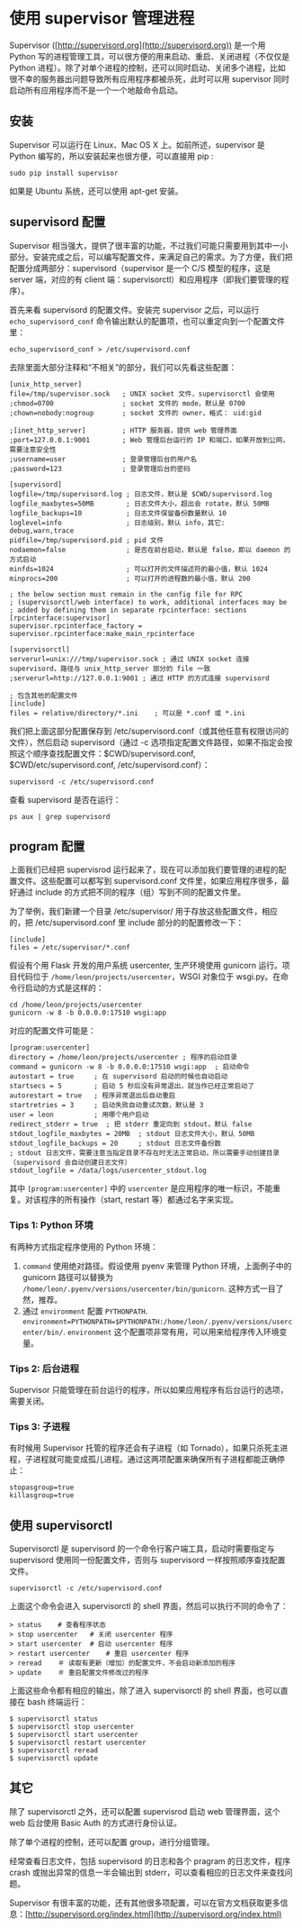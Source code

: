 # 使用 supervisor 管理进程

Supervisor ([http://supervisord.org](http://supervisord.org)) 是一个用 Python 写的进程管理工具，可以很方便的用来启动、重启、关闭进程（不仅仅是 Python 进程）。除了对单个进程的控制，还可以同时启动、关闭多个进程，比如很不幸的服务器出问题导致所有应用程序都被杀死，此时可以用 supervisor 同时启动所有应用程序而不是一个一个地敲命令启动。

安装
--

Supervisor 可以运行在 Linux、Mac OS X 上。如前所述，supervisor 是 Python 编写的，所以安装起来也很方便，可以直接用 pip :

    sudo pip install supervisor


如果是 Ubuntu 系统，还可以使用 apt-get 安装。

supervisord 配置
--------------

Supervisor 相当强大，提供了很丰富的功能，不过我们可能只需要用到其中一小部分。安装完成之后，可以编写配置文件，来满足自己的需求。为了方便，我们把配置分成两部分：supervisord（supervisor 是一个 C/S 模型的程序，这是 server 端，对应的有 client 端：supervisorctl）和应用程序（即我们要管理的程序）。

首先来看 supervisord 的配置文件。安装完 supervisor 之后，可以运行`echo_supervisord_conf` 命令输出默认的配置项，也可以重定向到一个配置文件里：

    echo_supervisord_conf > /etc/supervisord.conf


去除里面大部分注释和“不相关”的部分，我们可以先看这些配置：

    [unix_http_server]
    file=/tmp/supervisor.sock   ; UNIX socket 文件，supervisorctl 会使用
    ;chmod=0700                 ; socket 文件的 mode，默认是 0700
    ;chown=nobody:nogroup       ; socket 文件的 owner，格式： uid:gid
    
    ;[inet_http_server]         ; HTTP 服务器，提供 web 管理界面
    ;port=127.0.0.1:9001        ; Web 管理后台运行的 IP 和端口，如果开放到公网，需要注意安全性
    ;username=user              ; 登录管理后台的用户名
    ;password=123               ; 登录管理后台的密码
    
    [supervisord]
    logfile=/tmp/supervisord.log ; 日志文件，默认是 $CWD/supervisord.log
    logfile_maxbytes=50MB        ; 日志文件大小，超出会 rotate，默认 50MB
    logfile_backups=10           ; 日志文件保留备份数量默认 10
    loglevel=info                ; 日志级别，默认 info，其它: debug,warn,trace
    pidfile=/tmp/supervisord.pid ; pid 文件
    nodaemon=false               ; 是否在前台启动，默认是 false，即以 daemon 的方式启动
    minfds=1024                  ; 可以打开的文件描述符的最小值，默认 1024
    minprocs=200                 ; 可以打开的进程数的最小值，默认 200
    
    ; the below section must remain in the config file for RPC
    ; (supervisorctl/web interface) to work, additional interfaces may be
    ; added by defining them in separate rpcinterface: sections
    [rpcinterface:supervisor]
    supervisor.rpcinterface_factory = supervisor.rpcinterface:make_main_rpcinterface
    
    [supervisorctl]
    serverurl=unix:///tmp/supervisor.sock ; 通过 UNIX socket 连接 supervisord，路径与 unix_http_server 部分的 file 一致
    ;serverurl=http://127.0.0.1:9001 ; 通过 HTTP 的方式连接 supervisord
    
    ; 包含其他的配置文件
    [include]
    files = relative/directory/*.ini    ; 可以是 *.conf 或 *.ini


我们把上面这部分配置保存到 /etc/supervisord.conf（或其他任意有权限访问的文件），然后启动 supervisord（通过 -c 选项指定配置文件路径，如果不指定会按照这个顺序查找配置文件：$CWD/supervisord.conf, $CWD/etc/supervisord.conf, /etc/supervisord.conf）：

    supervisord -c /etc/supervisord.conf


查看 supervisord 是否在运行：

    ps aux | grep supervisord


program 配置
----------

上面我们已经把 supervisrod 运行起来了，现在可以添加我们要管理的进程的配置文件。这些配置可以都写到 supervisord.conf 文件里，如果应用程序很多，最好通过 include 的方式把不同的程序（组）写到不同的配置文件里。

为了举例，我们新建一个目录 /etc/supervisor/ 用于存放这些配置文件，相应的，把 /etc/supervisord.conf 里 include 部分的的配置修改一下：

    [include]
    files = /etc/supervisor/*.conf


假设有个用 Flask 开发的用户系统 usercenter, 生产环境使用 gunicorn 运行。项目代码位于 `/home/leon/projects/usercenter`，WSGI 对象位于 wsgi.py。在命令行启动的方式是这样的：

    cd /home/leon/projects/usercenter
    gunicorn -w 8 -b 0.0.0.0:17510 wsgi:app


对应的配置文件可能是：

    [program:usercenter]
    directory = /home/leon/projects/usercenter ; 程序的启动目录
    command = gunicorn -w 8 -b 0.0.0.0:17510 wsgi:app  ; 启动命令
    autostart = true     ; 在 supervisord 启动的时候也自动启动
    startsecs = 5        ; 启动 5 秒后没有异常退出，就当作已经正常启动了
    autorestart = true   ; 程序异常退出后自动重启
    startretries = 3     ; 启动失败自动重试次数，默认是 3
    user = leon          ; 用哪个用户启动
    redirect_stderr = true  ; 把 stderr 重定向到 stdout，默认 false
    stdout_logfile_maxbytes = 20MB  ; stdout 日志文件大小，默认 50MB
    stdout_logfile_backups = 20     ; stdout 日志文件备份数
    ; stdout 日志文件，需要注意当指定目录不存在时无法正常启动，所以需要手动创建目录（supervisord 会自动创建日志文件）
    stdout_logfile = /data/logs/usercenter_stdout.log


其中 `[program:usercenter]` 中的 `usercenter` 是应用程序的唯一标识，不能重复。对该程序的所有操作（start, restart 等）都通过名字来实现。

### Tips 1: Python 环境

有两种方式指定程序使用的 Python 环境：

1.  `command` 使用绝对路径。假设使用 pyenv 来管理 Python 环境，上面例子中的 gunicorn 路径可以替换为 `/home/leon/.pyenv/versions/usercenter/bin/gunicorn`. 这种方式一目了然，推荐。
2.  通过 `environment` 配置 `PYTHONPATH`. `environment=PYTHONPATH=$PYTHONPATH:/home/leon/.pyenv/versions/usercenter/bin/`. `environment` 这个配置项非常有用，可以用来给程序传入环境变量。

### Tips 2: 后台进程

Supervisor 只能管理在前台运行的程序，所以如果应用程序有后台运行的选项，需要关闭。

### Tips 3: 子进程

有时候用 Supervisor 托管的程序还会有子进程（如 Tornado），如果只杀死主进程，子进程就可能变成孤儿进程。通过这两项配置来确保所有子进程都能正确停止：

    stopasgroup=true
    killasgroup=true


使用 supervisorctl
----------------

Supervisorctl 是 supervisord 的一个命令行客户端工具，启动时需要指定与 supervisord 使用同一份配置文件，否则与 supervisord 一样按照顺序查找配置文件。

    supervisorctl -c /etc/supervisord.conf


上面这个命令会进入 supervisorctl 的 shell 界面，然后可以执行不同的命令了：

    > status    # 查看程序状态
    > stop usercenter   # 关闭 usercenter 程序
    > start usercenter  # 启动 usercenter 程序
    > restart usercenter    # 重启 usercenter 程序
    > reread    ＃ 读取有更新（增加）的配置文件，不会启动新添加的程序
    > update    ＃ 重启配置文件修改过的程序


上面这些命令都有相应的输出，除了进入 supervisorctl 的 shell 界面，也可以直接在 bash 终端运行：

    $ supervisorctl status
    $ supervisorctl stop usercenter
    $ supervisorctl start usercenter
    $ supervisorctl restart usercenter
    $ supervisorctl reread
    $ supervisorctl update


其它
--

除了 supervisorctl 之外，还可以配置 supervisrod 启动 web 管理界面，这个 web 后台使用 Basic Auth 的方式进行身份认证。

除了单个进程的控制，还可以配置 group，进行分组管理。

经常查看日志文件，包括 supervisord 的日志和各个 pragram 的日志文件，程序 crash 或抛出异常的信息一半会输出到 stderr，可以查看相应的日志文件来查找问题。

Supervisor 有很丰富的功能，还有其他很多项配置，可以在官方文档获取更多信息：[http://supervisord.org/index.html](http://supervisord.org/index.html)